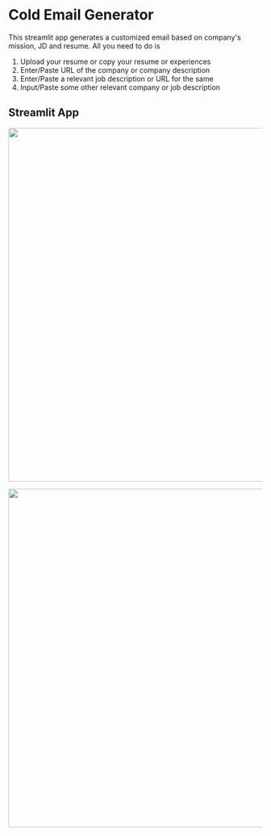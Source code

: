 # Cold Email Generator
This streamlit app generates a customized email based on company's mission, JD and resume. All you need to do is <br>
1. Upload your resume or copy your resume or experiences
2. Enter/Paste URL of the company or company description
3. Enter/Paste a relevant job description or URL for the same
4. Input/Paste some other relevant company or job description

## Streamlit App
<p align="center">
  <img width="700" src="https://github.com/Prashant812/disease-classification/assets/93676625/eb48c8d8-0305-4e02-91b7-9dc322950958" >
</p>

<p align="center">
  <img width="670" src="https://github.com/Prashant812/disease-classification/assets/93676625/adfa7b80-93b7-40be-b250-cc4d98e9e7c6" >
</p>
